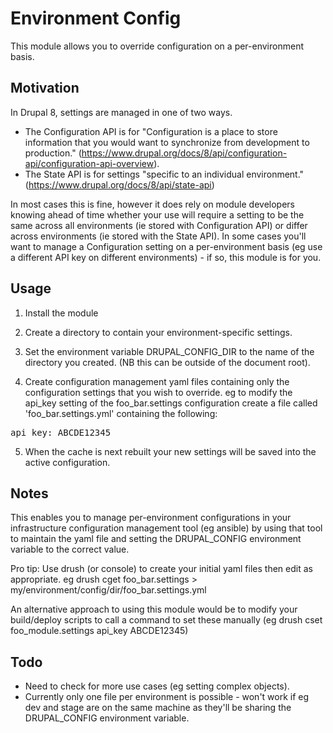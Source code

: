 Environment Config
==================

This module allows you to override configuration on a per-environment basis.

Motivation
----------

In Drupal 8, settings are managed in one of two ways.
- The Configuration API is for "Configuration is a place to store information that you would want to synchronize from development to production." (https://www.drupal.org/docs/8/api/configuration-api/configuration-api-overview).
- The State API is for settings "specific to an individual environment."
  (https://www.drupal.org/docs/8/api/state-api)


In most cases this is fine, however it does rely on module developers knowing ahead of time whether your use will require a setting to be the same across all environments (ie stored with Configuration API) or differ across environments (ie stored with the State API). In some cases you'll want to manage a Configuration setting on a per-environment basis (eg use a different API key on different environments) - if so, this module is for you.

Usage
-----

1. Install the module

2. Create a directory to contain your environment-specific settings.

3. Set the environment variable DRUPAL_CONFIG_DIR to the name of the directory you created. (NB this can be outside of the document root).

4. Create configuration management yaml files containing only the configuration settings that you wish to override. eg to modify the api_key setting of the foo_bar.settings configuration create a file called 'foo_bar.settings.yml' containing the following:
<pre>
api_key: ABCDE12345
</pre>

5. When the cache is next rebuilt your new settings will be saved into the active configuration.

Notes
-----

This enables you to manage per-environment configurations in your infrastructure configuration management tool (eg ansible) by using that tool to maintain the yaml file and setting the DRUPAL_CONFIG environment variable to the correct value.

Pro tip: Use drush (or console) to create your initial yaml files then edit as appropriate. eg drush cget foo_bar.settings > my/environment/config/dir/foo_bar.settings.yml

An alternative approach to using this module would be to modify your build/deploy scripts to call a command to set these manually (eg drush cset foo_module.settings api_key ABCDE12345)

Todo
----

- Need to check for more use cases (eg setting complex objects).
- Currently only one file per environment is possible - won't work if eg dev and stage are on the same machine as they'll be sharing the DRUPAL_CONFIG environment variable.
